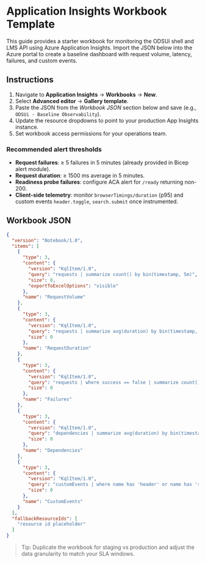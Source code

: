 # Application Insights Workbook Template

This guide provides a starter workbook for monitoring the ODSUi shell and LMS API using Azure Application Insights. Import the JSON below into the Azure portal to create a baseline dashboard with request volume, latency, failures, and custom events.

## Instructions
1. Navigate to **Application Insights** → **Workbooks** → **New**.
2. Select **Advanced editor** → **Gallery template**.
3. Paste the JSON from the _Workbook JSON_ section below and save (e.g., `ODSUi - Baseline Observability`).
4. Update the resource dropdowns to point to your production App Insights instance.
5. Set workbook access permissions for your operations team.

### Recommended alert thresholds
- **Request failures**: ≥ 5 failures in 5 minutes (already provided in Bicep alert module).
- **Request duration**: ≥ 1500 ms average in 5 minutes.
- **Readiness probe failures**: configure ACA alert for `/ready` returning non-200.
- **Client-side telemetry**: monitor `browserTimings/duration` (p95) and custom events `header.toggle`, `search.submit` once instrumented.

## Workbook JSON
```json
{
  "version": "Notebook/1.0",
  "items": [
    {
      "type": 3,
      "content": {
        "version": "KqlItem/1.0",
        "query": "requests | summarize count() by bin(timestamp, 5m)",
        "size": 0,
        "exportToExcelOptions": "visible"
      },
      "name": "RequestVolume"
    },
    {
      "type": 3,
      "content": {
        "version": "KqlItem/1.0",
        "query": "requests | summarize avg(duration) by bin(timestamp, 5m)",
        "size": 0
      },
      "name": "RequestDuration"
    },
    {
      "type": 3,
      "content": {
        "version": "KqlItem/1.0",
        "query": "requests | where success == false | summarize count() by bin(timestamp, 5m)",
        "size": 0
      },
      "name": "Failures"
    },
    {
      "type": 3,
      "content": {
        "version": "KqlItem/1.0",
        "query": "dependencies | summarize avg(duration) by bin(timestamp, 5m)",
        "size": 0
      },
      "name": "Dependencies"
    },
    {
      "type": 3,
      "content": {
        "version": "KqlItem/1.0",
        "query": "customEvents | where name has 'header' or name has 'search' | summarize count() by name, bin(timestamp, 1h)",
        "size": 0
      },
      "name": "CustomEvents"
    }
  ],
  "fallbackResourceIds": [
    "resource id placeholder"
  ]
}
```

> Tip: Duplicate the workbook for staging vs production and adjust the data granularity to match your SLA windows.
